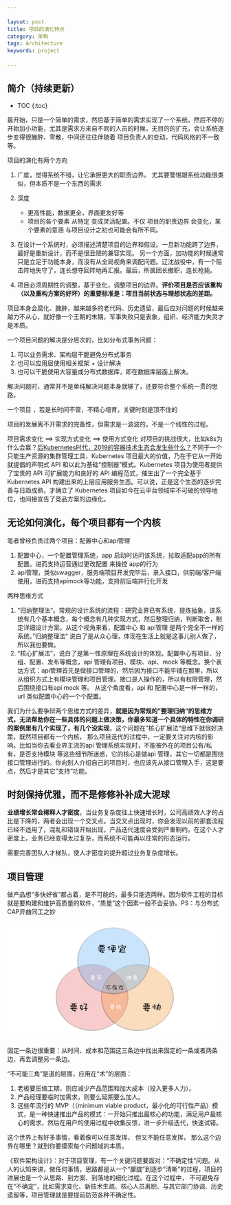 ```yaml
---

layout: post
title: 项目的演化特点
category: 架构
tags: Architecture
keywords: project

---
```


## 简介（持续更新）

* TOC
{:toc}

最开始，只是一个简单的需求，然后基于简单的需求实现了一个系统。然后不停的开始加小功能，尤其是需求方来自不同的人员的时候，无目的的扩充，会让系统逐步变得很臃肿、零散，中间还往往伴随着 项目负责人的变动，代码风格的不一致等。

项目的演化有两个方向

1. 广度，觉得系统不错，让它承担更大的职责边界。 尤其要警惕跟系统功能很类似，但本质不是一个东西的需求
2. 深度

	* 更高性能，数据更全，界面更友好等
	* 项目的各个要素 从特定 变成灵活配置。不仅 项目的职责边界 会变化，某个要素的意涵 与项目设计之初也可能会有所不同。

3. 在设计一个系统时，必须描述清楚项目的边界和假设。一旦新功能跨了边界，最好是重新设计，而不是很丑陋的兼容实现。 另一个方面，加功能的时候通常只是立足于功能本身，而没有从全局视角来调配问题。辽沈战役中，有一个阻击阵地失守了，连长想夺回阵地再汇报。最后，所属团长撤职，连长枪毙。
4. 项目必须周期性的调整，基于变化，调整项目的边界。**评价项目是否应该重构（以及重构方案的好坏）的重要标准是：项目当前状态与理想状态的差距。**

项目本身会腐化、臃肿，越来越多的老代码、历史遗留，最后应对问题的时候越来越力不从心，就好像一个王朝的末期，军事失败只是表象，组织、经济能力失灵才是本质。

一个项目问题的解决是分层次的，比如分布式事务问题：

1. 可以业务需求、架构层干脆避免分布式事务
2. 也可以应用层使用相关框架 + 设计解决
3. 也可以干脆使用大容量或分布式数据库，即在数据库层面上解决。

解决问题时，通常并不是单纯解决问题本身就够了，还要符合整个系统一贯的思路。

一个项目 ，若是长时间不管，不精心培育，关键时刻是顶不住的

项目的发展离不开需求的完备性，但需求是一波波的，不是一个线性的过程。


项目需求变化 ==> 实现方式变化 ==> 使用方式变化 对项目的挑战很大，比如k8s为什么会赢？[后Kubernetes时代，2019的容器技术生态会发生些什么？](https://mp.weixin.qq.com/s?__biz=MjM5MDE0Mjc4MA==&mid=2651013514&idx=2&sn=39cc372cd50e021b4bf545732877b994&chksm=bdbeb9d98ac930cfdaa577282f6fb40e85670abe680e3f00c7bfbca4ad36812acee81b92bf05&scene=27#wechat_redirect)不同于一个只能生产资源的集群管理工具，Kubernetes 项目最大的价值，乃在于它从一开始就提倡的声明式 API 和以此为基础“控制器”模式。Kubernetes 项目为使用者提供了宝贵的 API 可扩展能力和良好的 API 编程范式，催生出了一个完全基于 Kubernetes API 构建出来的上层应用服务生态。可以说，正是这个生态的逐步完善与日趋成熟，才确立了 Kubernetes 项目如今在云平台领域牢不可破的领导地位，也间接宣告了竞品方案的边缘化。

## 无论如何演化，每个项目都有一个内核

笔者曾经负责过两个项目：配置中心和api管理

1. 配置中心，一个配置管理系统，app 启动时访问该系统，拉取适配app的所有配置。进而支持运营通过更改配置 来操控 app的行为
2. api管理，类似swagger，服务端项目开发完毕后，录入接口，供前端/客户端使用，进而支持apimock等功能，支持前后端并行化开发

两种思维方式

1. ”归纳整理法“。常规的设计系统的流程：研究业界已有系统，提炼抽象，该系统有几个基本概念，每个概念有几种实现方式，然后整理归纳，判断取舍，制定详细设计方案。从这个视角来看，配置中心 和 api管理 是两个完全不一样的系统。”归纳整理法“ 说白了是从众心理，体现在生活上就是这事儿别人做了，所以我也要做。
2. “核心扩展法”，说白了是第一性原理在系统设计的体现。配置中心有项目、分组、配置、发布等概念，api 管理有项目、模块、api、mock 等概念。换个表达方式：api管理首先是做接口管理的，然后因为接口不能平铺在那里，所以从组织方式上有模块管理和项目管理。接口是人操作的，所以有权限管理，然后围绕接口有api mock 等。 从这个角度看，api  和 配置中心是一样一样的，url 类似配置中心的一个个配置。

我们为什么要争辩两个思维方式的差异，**就是因为常规的”整理归纳“的思维方式，无法帮助你在一些具体的问题上做决策，你最多知道一个具体的特性在你调研的案例里有几个实现了，有几个没实现**，这个问题在”核心扩展法“思维下就很好决策，既然项目都有一个内核， 那么项目迭代的过程中，一定要关注对内核的影响。比如当你去看业界主流的api 管理系统实现时，不能被外在的项目公有/私有，是否支持模块 等这些细节所迷惑，它的核心是做api 管理，其它一切都是围绕接口管理进行的。你向别人介绍自己的项目时，也应该先从接口管理入手，这是要点，然后才是其它”支持“功能。

## 时刻保持优雅，而不是修修补补成大泥球

**业绩增长常会稀释人才密度**，当业务复杂度往上快速增长时，公司高绩效人才的占比是下降的，两者会出现一个交叉点。当交叉点出现时，你会发现以前的那套流程已经不适用了，混乱和错误开始出现，产品迭代速度会受到严重制约。在这个人才密度上，业务已经变得太过复杂，而系统不可能再以往常的形态运行。

需要完善团队人才梯队，使人才密度的提升超过业务复杂度增长。

## 项目管理

做产品想“多快好省”都占着，是不可能的，最多只能选两样。因为软件工程的目标就是要构建和维护高质量的软件，“质量”这个因素一般不会妥协。PS：与分布式CAP异曲同工之妙

![](/public/upload/architecture/project_manager_triangle.png)

固定一条边很重要：从时间、成本和范围这三条边中找出来固定的一条或者两条边，再去调整另一条边。

“不可能三角”是道的层面，应用在“术”的层面：

1. 老板要压缩工期，则应减少产品范围和加大成本（投入更多人力）。
2. 产品经理要临时加需求，则要么延期要么加人。
3. 这些年流行的 MVP（（minimum viable product，最小化的可行性产品）模式，是一种快速推出产品的模式：一开始只推出最核心的功能，满足用户最核心的需求，然后在用户的使用过程中收集反馈，进一步升级迭代，快速试错。

这个世界上有好多事情，看着像可以任意发挥， 但又不能任意发挥， 那么这个边界在哪里？就到你要摸索每个问题域的本质。

《软件架构设计》：对于项目管理，有一个关键问题要面对：“不确定性”问题。从人的认知来讲，做任何事情，思路都是从一个“朦胧”到逐步“清晰”的过程，项目的进展也是一个从思路、到方案、到落地的细化过程。在这个过程中， 不可避免存在“不确定”，比如需求变化、新技术生疏、核心人员离职、与其它部门协调、历史遗留等，项目管理就是要提前防范各种不确定性。




